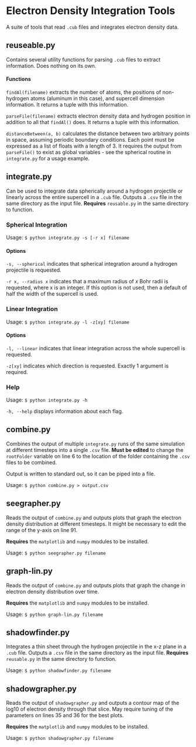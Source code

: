 # Electron Density Integration Tools

A suite of tools that read `.cub` files and integrates electron density data.

## reuseable.py

Contains several utility functions for parsing `.cub` files to extract information. Does nothing on its own.

#### Functions

`findAl(filename)` extracts the number of atoms, the positions of non-hydrogen atoms (aluminum in this case), and supercell dimension information. It returns a tuple with this information.

`parseFile(filename)` extracts electron density data and hydrogen position in addition to all that `findAl()` does. It returns a tuple with this information.

`distanceBetween(a, b)` calculates the distance between two arbitrary points in space, assuming periodic boundary conditions. Each point must be expressed as a list of floats with a length of 3. It requires the output from `parseFile()` to exist as global variables - see the spherical routine in `integrate.py` for a usage example.

## integrate.py

Can be used to integrate data spherically around a hydrogen projectile or linearly across the entire supercell in a `.cub` file. Outputs a `.csv` file in the same directory as the input file. **Requires** `reusable.py` in the same directory to function.

### Spherical Integration

Usage: `$ python integrate.py -s [-r x] filename`

#### Options

`-s, --spherical` indicates that spherical integration around a hydrogen projectile is requested.

`-r x, --radius x` indicates that a maximum radius of _x_ Bohr radii is requested, where x is an integer. If this option is not used, then a default of half the width of the supercell is used.

### Linear Integration

Usage: `$ python integrate.py -l -z[xy] filename`

#### Options

`-l, --linear` indicates that linear integration across the whole supercell is requested.

`-z[xy]` indicates which direction is requested. Exactly 1 argument is required.

### Help

Usage: `$ python integrate.py -h`

`-h, --help` displays information about each flag.

## combine.py

Combines the output of multiple `integrate.py` runs of the same simulation at different timesteps into a single `.csv` file. **Must be edited** to change the `rootFolder` variable on line 6 to the location of the folder containing the `.csv` files to be combined.

Output is written to standard out, so it can be piped into a file.

Usage: `$ python combine.py > output.csv`

## seegrapher.py

Reads the output of `combine.py` and outputs plots that graph the electron density distribution at different timesteps. It might be necessary to edit the range of the y-axis on line 91.

**Requires** the `matplotlib` and `numpy` modules to be installed.

Usage: `$ python seegrapher.py filename`

## graph-lin.py

Reads the output of `combine.py` and outputs plots that graph the change in electron density distribution over time.

**Requires** the `matplotlib` and `numpy` modules to be installed.

Usage: `$ python graph-lin.py filename`

## shadowfinder.py

Integrates a thin sheet through the hydrogen projectile in the x-z plane in a `.cub` file. Outputs a `.csv` file in the same directory as the input file. **Requires** `reusable.py` in the same directory to function.

Usage: `$ python shadowfinder.py filename`

## shadowgrapher.py

Reads the output of `shadowgrapher.py` and outputs a contour map of the log10 of electron density through that slice. May require tuning of the parameters on lines 35 and 36 for the best plots.

**Requires** the `matplotlib` and `numpy` modules to be installed.

Usage: `$ python shadowgrapher.py filename`